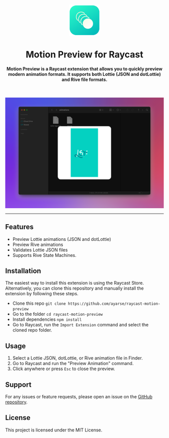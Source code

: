 <p align="center">
<img width=100 src="https://github.com/ayarse/raycast-motion-preview/blob/main/assets/command-icon.png?raw=true">
</p>

<h1 align="center">Motion Preview for Raycast</h1>
<h4 align="center">
Motion Preview is a Raycast extension that allows you to quickly preview modern animation formats. It supports both Lottie (JSON and dotLottie) and Rive file formats.
</h4>

<p align="center">
<a title="Install Motion Preview Raycast Extension" href="https://www.raycast.com/ayarse/motion-preview"><img src="https://www.raycast.com/ayarse/motion-preview/install_button@2x.png" style="height: 64px;" alt="" height="64"></a>
</p>

<img src="https://github.com/ayarse/raycast-motion-preview/blob/main/assets/screenshot.png?raw=true" style="max-width: 100%" />

---

## Features

- Preview Lottie animations (JSON and dotLottie)
- Preview Rive animations
- Validates Lottie JSON files
- Supports Rive State Machines.

## Installation

The easiest way to install this extension is using the Raycast Store. Alternatively, you can clone this repository and manually install the extension by following these steps.

- Clone this repo `git clone https://github.com/ayarse/raycast-motion-preview`
- Go to the folder `cd raycast-motion-preview`
- Install dependencies `npm install`
- Go to Raycast, run the `Import Extension` command and select the cloned repo folder.

## Usage

1. Select a Lottie JSON, dotLottie, or Rive animation file in Finder.
2. Go to Raycast and run the "Preview Animation" command.
3. Click anywhere or press `Esc` to close the preview.

## Support

For any issues or feature requests, please open an issue on the [GitHub repository](https://github.com/ayarse/raycast-motion-preview).

## License

This project is licensed under the MIT License.
